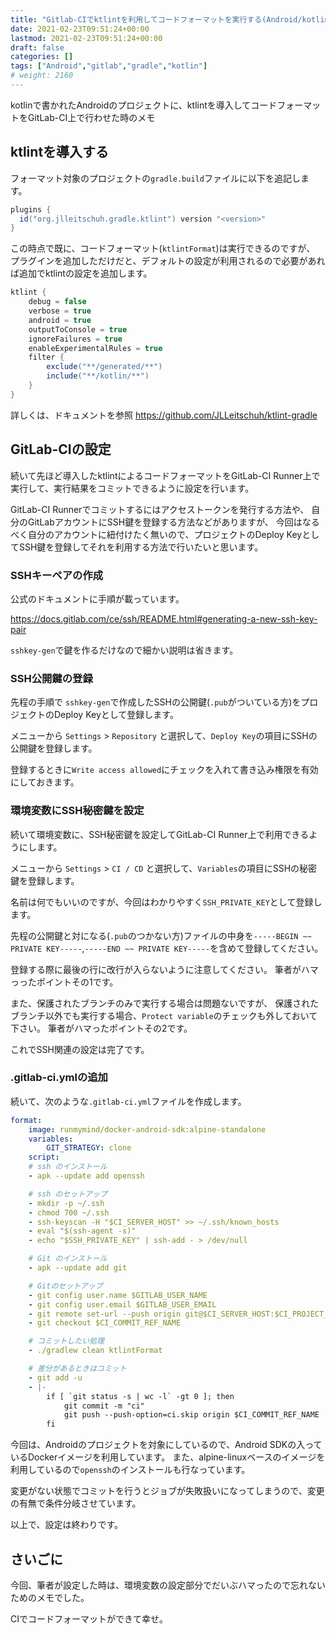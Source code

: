 ```yaml
---
title: "Gitlab-CIでktlintを利用してコードフォーマットを実行する(Android/kotlin)"
date: 2021-02-23T09:51:24+00:00
lastmod: 2021-02-23T09:51:24+00:00
draft: false
categories: []
tags: ["Android","gitlab","gradle","kotlin"]
# weight: 2160
---
```

kotlinで書かれたAndroidのプロジェクトに、ktlintを導入してコードフォーマットをGitLab-CI上で行わせた時のメモ


## ktlintを導入する

フォーマット対象のプロジェクトの`gradle.build`ファイルに以下を追記します。

```groovy
plugins {
  id("org.jlleitschuh.gradle.ktlint") version "<version>"
}
```

この時点で既に、コードフォーマット(`ktlintFormat`)は実行できるのですが、
プラグインを追加しただけだと、デフォルトの設定が利用されるので必要があれば追加でktlintの設定を追加します。

```groovy
ktlint {
    debug = false
    verbose = true
    android = true
    outputToConsole = true
    ignoreFailures = true
    enableExperimentalRules = true
    filter {
        exclude("**/generated/**")
        include("**/kotlin/**")
    }
}
```

詳しくは、ドキュメントを参照
https://github.com/JLLeitschuh/ktlint-gradle

## GitLab-CIの設定

続いて先ほど導入したktlintによるコードフォーマットをGitLab-CI Runner上で実行して、実行結果をコミットできるように設定を行います。

GitLab-CI Runnerでコミットするにはアクセストークンを発行する方法や、
自分のGitLabアカウントにSSH鍵を登録する方法などがありますが、
今回はなるべく自分のアカウントに紐付けたく無いので、プロジェクトのDeploy KeyとしてSSH鍵を登録してそれを利用する方法で行いたいと思います。  

### SSHキーペアの作成

公式のドキュメントに手順が載っています。

https://docs.gitlab.com/ce/ssh/README.html#generating-a-new-ssh-key-pair

`sshkey-gen`で鍵を作るだけなので細かい説明は省きます。

### SSH公開鍵の登録
 
先程の手順で `sshkey-gen`で作成したSSHの公開鍵(`.pub`がついている方)をプロジェクトのDeploy Keyとして登録します。

メニューから `Settings` > `Repository` と選択して、`Deploy Key`の項目にSSHの公開鍵を登録します。

登録するときに`Write access allowed`にチェックを入れて書き込み権限を有効にしておきます。
 
### 環境変数にSSH秘密鍵を設定

続いて環境変数に、SSH秘密鍵を設定してGitLab-CI Runner上で利用できるようにします。

メニューから `Settings` > `CI / CD` と選択して、`Variables`の項目にSSHの秘密鍵を登録します。

名前は何でもいいのですが、今回はわかりやすく`SSH_PRIVATE_KEY`として登録します。

先程の公開鍵と対になる(`.pub`のつかない方)ファイルの中身を`-----BEGIN ~~ PRIVATE KEY-----`,`-----END ~~ PRIVATE KEY-----`を含めて登録してください。

登録する際に最後の行に改行が入らないように注意してください。
筆者がハマっったポイントその1です。
 
また、保護されたブランチのみで実行する場合は問題ないですが、
保護されたブランチ以外でも実行する場合、`Protect variable`のチェックも外しておいて下さい。
筆者がハマったポイントその2です。
 
これでSSH関連の設定は完了です。

### .gitlab-ci.ymlの追加

続いて、次のような`.gitlab-ci.yml`ファイルを作成します。

```yaml
format:
    image: runmymind/docker-android-sdk:alpine-standalone
    variables:
        GIT_STRATEGY: clone
    script:
    # ssh のインストール
    - apk --update add openssh

    # ssh のセットアップ
    - mkdir -p ~/.ssh
    - chmod 700 ~/.ssh
    - ssh-keyscan -H "$CI_SERVER_HOST" >> ~/.ssh/known_hosts
    - eval "$(ssh-agent -s)"
    - echo "$SSH_PRIVATE_KEY" | ssh-add - > /dev/null

    # Git のインストール
    - apk --update add git

    # Gitのセットアップ
    - git config user.name $GITLAB_USER_NAME
    - git config user.email $GITLAB_USER_EMAIL
    - git remote set-url --push origin git@$CI_SERVER_HOST:$CI_PROJECT_PATH.git
    - git checkout $CI_COMMIT_REF_NAME

    # コミットしたい処理
    - ./gradlew clean ktlintFormat

    # 差分があるときはコミット
    - git add -u
    - |-
        if [ `git status -s | wc -l` -gt 0 ]; then
            git commit -m "ci"
            git push --push-option=ci.skip origin $CI_COMMIT_REF_NAME
        fi

```
 
今回は、Androidのプロジェクトを対象にしているので、Android SDKの入っているDockerイメージを利用しています。
また、alpine-linuxベースのイメージを利用しているので`openssh`のインストールも行なっています。

変更がない状態でコミットを行うとジョブが失敗扱いになってしまうので、変更の有無で条件分岐させています。


以上で、設定は終わりです。

## さいごに

今回、筆者が設定した時は、環境変数の設定部分でだいぶハマったので忘れないためのメモでした。

CIでコードフォーマットができて幸せ。
